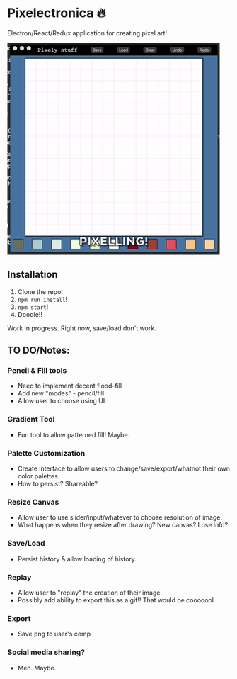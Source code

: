 # Pixelectronica :fire:

Electron/React/Redux application for creating pixel art!

![Example Image](./pixelling.gif)

## Installation

1. Clone the repo!
1. `npm run install`!
1. `npm start`!
1. Doodle!!

Work in progress. Right now, save/load don't work.

## TO DO/Notes:

### Pencil & Fill tools
  - Need to implement decent flood-fill
  - Add new "modes" - pencil/fill
  - Allow user to choose using UI

### Gradient Tool
  - Fun tool to allow patterned fill! Maybe.

### Palette Customization
  - Create interface to allow users to change/save/export/whatnot their own color palettes.
  - How to persist? Shareable?

### Resize Canvas
  - Allow user to use slider/input/whatever to choose resolution of image.
  - What happens when they resize after drawing? New canvas? Lose info?

### Save/Load
  - Persist history & allow loading of history.

### Replay
  - Allow user to "replay" the creation of their image.
  - Possibly add ability to export this as a gif!! That would be cooooool.

### Export
  - Save png to user's comp

### Social media sharing?
  - Meh. Maybe.
